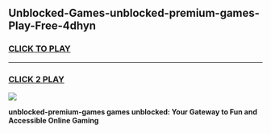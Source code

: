 
## Unblocked-Games-unblocked-premium-games-Play-Free-4dhyn
<h3>
<a href="https://premium76.site?title=unblocked-premium-games&ref=20M">CLICK TO PLAY</a></h3>
<hr>

<h3>
<a href="https://premium76.site?title=unblocked-premium-games&ref=20M">CLICK 2 PLAY</a>
  
</h3>

<a href="https://premium76.site?title=unblocked-premium-games&ref=19M"><img src="https://clearcache.store/games.png"></a>


**unblocked-premium-games games unblocked: Your Gateway to Fun and Accessible Online Gaming**
